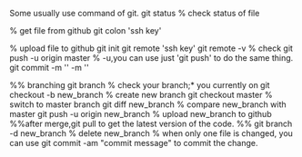 Some usually use command of git.
git status   % check status of file 

% get file from github
git colon 'ssh key'

% upload file to github
git init 
git remote 'ssh key'
git remote -v  % check 
git push -u origin master     % -u,you can use just 'git push' to do the same thing.
git commit -m '' -m ''

%% branching
git branch  % check your branch;* you currently on
git checkout -b new_branch  % create new branch
git checkout master  % switch to master branch
git diff new_branch % compare new_branch with master
git push -u origin new_branch  % upload new_branch to github
%%after merge,git pull to get the latest version of the code.
%% git branch -d new_branch  % delete new_branch
% when only one file is changed, you can use git commit -am "commit message" to commit the change.